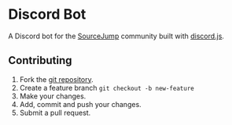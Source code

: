 # Discord Bot

A Discord bot for the [SourceJump](https://sourcejump.net) community built with [discord.js](https://github.com/discordjs/discord.js).

## Contributing

1. Fork the [git repository](https://github.com/sourcejump/discord-bot).
2. Create a feature branch `git checkout -b new-feature`
3. Make your changes.
4. Add, commit and push your changes.
5. Submit a pull request.
